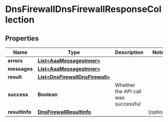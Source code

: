 

# DnsFirewallDnsFirewallResponseCollection


## Properties

| Name | Type | Description | Notes |
|------------ | ------------- | ------------- | -------------|
|**errors** | [**List&lt;AaaMessagesInner&gt;**](AaaMessagesInner.md) |  |  |
|**messages** | [**List&lt;AaaMessagesInner&gt;**](AaaMessagesInner.md) |  |  |
|**result** | [**List&lt;DnsFirewallDnsFirewall&gt;**](DnsFirewallDnsFirewall.md) |  |  |
|**success** | **Boolean** | Whether the API call was successful |  |
|**resultInfo** | [**DnsFirewallResultInfo**](DnsFirewallResultInfo.md) |  |  [optional] |



